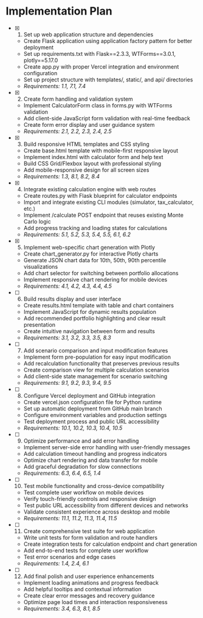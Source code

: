 # Implementation Plan

- [x] 1. Set up web application structure and dependencies
  - Create Flask application using application factory pattern for better deployment
  - Set up requirements.txt with Flask==2.3.3, WTForms==3.0.1, plotly==5.17.0
  - Create app.py with proper Vercel integration and environment configuration
  - Set up project structure with templates/, static/, and api/ directories
  - _Requirements: 1.1, 7.1, 7.4_

- [x] 2. Create form handling and validation system
  - Implement CalculatorForm class in forms.py with WTForms validation
  - Add client-side JavaScript form validation with real-time feedback
  - Create form error display and user guidance system
  - _Requirements: 2.1, 2.2, 2.3, 2.4, 2.5_

- [x] 3. Build responsive HTML templates and CSS styling
  - Create base.html template with mobile-first responsive layout
  - Implement index.html with calculator form and help text
  - Build CSS Grid/Flexbox layout with professional styling
  - Add mobile-responsive design for all screen sizes
  - _Requirements: 1.3, 8.1, 8.2, 8.4_

- [x] 4. Integrate existing calculation engine with web routes
  - Create routes.py with Flask blueprint for calculator endpoints
  - Import and integrate existing CLI modules (simulator, tax_calculator, etc.)
  - Implement /calculate POST endpoint that reuses existing Monte Carlo logic
  - Add progress tracking and loading states for calculations
  - _Requirements: 5.1, 5.2, 5.3, 5.4, 5.5, 6.1, 6.2_

- [x] 5. Implement web-specific chart generation with Plotly
  - Create chart_generator.py for interactive Plotly charts
  - Generate JSON chart data for 10th, 50th, 90th percentile visualizations
  - Add chart selector for switching between portfolio allocations
  - Implement responsive chart rendering for mobile devices
  - _Requirements: 4.1, 4.2, 4.3, 4.4, 4.5_

- [ ] 6. Build results display and user interface
  - Create results.html template with table and chart containers
  - Implement JavaScript for dynamic results population
  - Add recommended portfolio highlighting and clear result presentation
  - Create intuitive navigation between form and results
  - _Requirements: 3.1, 3.2, 3.3, 3.5, 8.3_

- [ ] 7. Add scenario comparison and input modification features
  - Implement form pre-population for easy input modification
  - Add recalculation functionality that preserves previous results
  - Create comparison view for multiple calculation scenarios
  - Add client-side state management for scenario switching
  - _Requirements: 9.1, 9.2, 9.3, 9.4, 9.5_

- [ ] 8. Configure Vercel deployment and GitHub integration
  - Create vercel.json configuration file for Python runtime
  - Set up automatic deployment from GitHub main branch
  - Configure environment variables and production settings
  - Test deployment process and public URL accessibility
  - _Requirements: 10.1, 10.2, 10.3, 10.4, 10.5_

- [ ] 9. Optimize performance and add error handling
  - Implement server-side error handling with user-friendly messages
  - Add calculation timeout handling and progress indicators
  - Optimize chart rendering and data transfer for mobile
  - Add graceful degradation for slow connections
  - _Requirements: 6.3, 6.4, 6.5, 1.4_

- [ ] 10. Test mobile functionality and cross-device compatibility
  - Test complete user workflow on mobile devices
  - Verify touch-friendly controls and responsive design
  - Test public URL accessibility from different devices and networks
  - Validate consistent experience across desktop and mobile
  - _Requirements: 11.1, 11.2, 11.3, 11.4, 11.5_

- [ ] 11. Create comprehensive test suite for web application
  - Write unit tests for form validation and route handlers
  - Create integration tests for calculation endpoint and chart generation
  - Add end-to-end tests for complete user workflow
  - Test error scenarios and edge cases
  - _Requirements: 1.4, 2.4, 6.1_

- [ ] 12. Add final polish and user experience enhancements
  - Implement loading animations and progress feedback
  - Add helpful tooltips and contextual information
  - Create clear error messages and recovery guidance
  - Optimize page load times and interaction responsiveness
  - _Requirements: 3.4, 6.3, 8.1, 8.5_